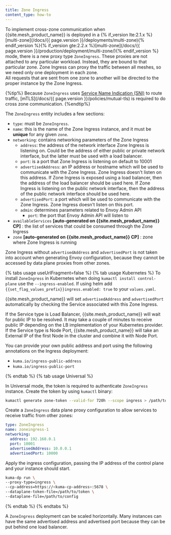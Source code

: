 ```yaml
---
title: Zone Ingress
content_type: how-to
---
```


To implement cross-zone communication when {{site.mesh_product_name}} is deployed in a {% if_version lte:2.1.x %}[multi-zone](/docs/{{ page.version }}/deployments/multi-zone){% endif_version %}{% if_version gte:2.2.x %}[multi-zone](/docs/{{ page.version }}/production/deployment/multi-zone/){% endif_version %} mode, there is a new proxy type `ZoneIngress`.
These proxies are not attached to any particular workload. Instead, they are bound to that particular zone.
Zone Ingress can proxy the traffic between all meshes, so we need only one deployment in each zone.  
All requests that are sent from one zone to another will be directed to the proper instance by the Zone Ingress.

{%tip%}
Because `ZoneIngress` uses [Service Name Indication (SNI)](https://en.wikipedia.org/wiki/Server_Name_Indication) to route traffic, [mTLS](/docs/{{ page.version }}/policies/mutual-tls) is required to do cross zone communication.
{%endtip%}

The `ZoneIngress` entity includes a few sections:

* `type`: must be `ZoneIngress`.
* `name`: this is the name of the Zone Ingress instance, and it must be **unique** for any given `zone`.
* `networking`: contains networking parameters of the Zone Ingress
    * `address`: the address of the network interface Zone Ingress is listening on. Could be the address of either
      public or private network interface, but the latter must be used with a load balancer.
    * `port`: is a port that Zone Ingress is listening on default to 10001
    * `advertisedAddress`: an IP address or hostname which will be used to communicate with the Zone Ingress. Zone Ingress
      doesn't listen on this address. If Zone Ingress is exposed using a load balancer, then the address of the load balancer
      should be used here. If Zone Ingress is listening on the public network interface, then the address of the public network
      interface should be used here.
    * `advertisedPort`: a port which will be used to communicate with the Zone Ingress. Zone Ingress doesn't listen on this port.
    * `admin`: determines parameters related to Envoy Admin API
      * `port`: the port that Envoy Admin API will listen to
* `availableServices` **[auto-generated on {{site.mesh_product_name}} CP]** : the list of services that could be consumed through the Zone Ingress
* `zone` **[auto-generated on {{site.mesh_product_name}} CP]** : zone where Zone Ingress is running 

Zone Ingress without `advertisedAddress` and `advertisedPort` is not taken into account when generating Envoy configuration, because they cannot be accessed by data plane proxies from other zones.

{% tabs usage useUrlFragment=false %}
{% tab usage Kubernetes %}
To install `ZoneIngress` in Kubernetes when doing `kumactl install control-plane` use the `--ingress-enabled`. If using helm add `{{set_flag_values_prefix}}ingress.enabled: true` to your `values.yaml`.

{{site.mesh_product_name}} will set `advertisedAddress` and `advertisedPort` automatically by checking the Service associated with this Zone Ingress.

If the Service type is Load Balancer, {{site.mesh_product_name}} will wait for public IP to be resolved. It may take a couple of minutes to receive public IP depending on the LB implementation of your Kubernetes provider.
If the Service type is Node Port, {{site.mesh_product_name}} will take an External IP of the first Node in the cluster and combine it with Node Port.

You can provide your own public address and port using the following annotations on the Ingress deployment:
* `kuma.io/ingress-public-address`
* `kuma.io/ingress-public-port`

{% endtab %}
{% tab usage Universal %}

In Universal mode, the token is required to authenticate `ZoneIngress` instance. Create the token by using `kumactl` binary:

```bash
kumactl generate zone-token --valid-for 720h --scope ingress > /path/to/token
```

Create a `ZoneIngress` data plane proxy configuration to allow services to receive traffic from other zones:

```yaml
type: ZoneIngress
name: zoneingress-1
networking:
  address: 192.168.0.1
  port: 10001
  advertisedAddress: 10.0.0.1
  advertisedPort: 10000
```

Apply the ingress configuration, passing the IP address of the control plane and your instance should start.

```bash
kuma-dp run \
--proxy-type=ingress \
--cp-address=https://<kuma-cp-address>:5678 \
--dataplane-token-file=/path/to/token \
--dataplane-file=/path/to/config
```

{% endtab %}
{% endtabs %}

A `ZoneIngress` deployment can be scaled horizontally. Many instances can have the same advertised address and advertised port because they can be put behind one load balancer.
